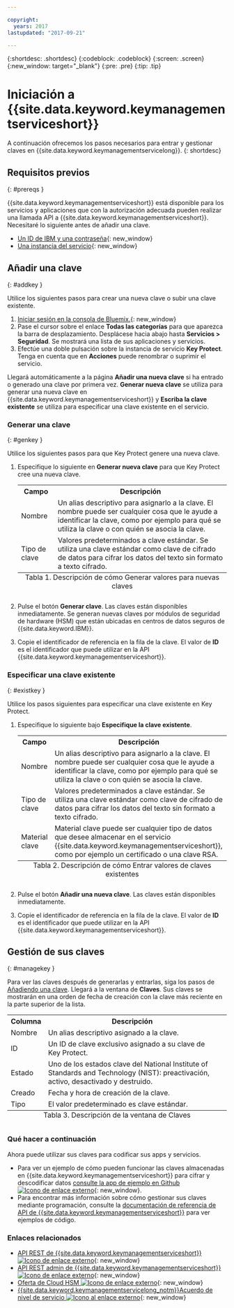 ```yaml
---

copyright:
  years: 2017
lastupdated: "2017-09-21"

---
```


{:shortdesc: .shortdesc}
{:codeblock: .codeblock}
{:screen: .screen}
{:new_window: target="_blank"}
{:pre: .pre}
{:tip: .tip}

# Iniciación a {{site.data.keyword.keymanagementserviceshort}}

A continuación ofrecemos los pasos necesarios para entrar y gestionar claves en {{site.data.keyword.keymanagementservicelong}}.
{: shortdesc}

## Requisitos previos
{: #prereqs }

{{site.data.keyword.keymanagementserviceshort}} está disponible para los servicios y aplicaciones que con la autorización adecuada pueden realizar una llamada API a {{site.data.keyword.keymanagementserviceshort}}. Necesitaré lo siguiente antes de añadir una clave.
- [Un ID de IBM y una contraseña](https://console.bluemix.net/docs/admin/adminpublic.html#signing-up-for-bluemix){: new_window}
- [Una instancia del servicio](https://console.ng.bluemix.net/catalog/services/key-protect/?taxonomyNavigation=apps){: new_window}

## Añadir una clave 
{: #addkey }

Utilice los siguientes pasos para crear una nueva clave o subir una clave existente.

1. [Iniciar sesión en la consola de Bluemix.](https://console.bluemix.net/catalog){: new_window}
2. Pase el cursor sobre el enlace **Todas las categorías** para que aparezca la barra de desplazamiento. Desplácese hacia abajo hasta **Servicios > Seguridad**. Se mostrará una lista de sus aplicaciones y servicios.
3. Efectúe una doble pulsación sobre la instancia de servicio **Key Protect**. Tenga en cuenta que en **Acciones** puede renombrar o suprimir el servicio.

Llegará automáticamente a la página **Añadir una nueva clave** si ha entrado o generado una clave por primera vez. **Generar nueva clave** se utiliza para generar una nueva clave en {{site.data.keyword.keymanagementserviceshort}} y **Escriba la clave existente** se utiliza para especificar una clave existente en el servicio.

### Generar una clave 
{: #genkey }

Utilice los siguientes pasos para que Key Protect genere una nueva clave.

1. Especifique lo siguiente en **Generar nueva clave** para que Key Protect cree una nueva clave.
    <table>
      <tr>
        <th>Campo </th>
        <th>Descripción</th>
      </tr>
      <tr>
        <td>Nombre</td>
        <td>Un alias descriptivo para asignarlo a la clave. El nombre puede ser cualquier cosa que le ayude
    a identificar la clave, como por ejemplo para qué se utiliza la clave o con quién se asocia la clave.</td>
      </tr>
      <tr>
        <td>Tipo de clave</td>
        <td>Valores predeterminados a clave estándar. Se utiliza una clave estándar como clave de cifrado de datos para cifrar los datos del texto sin formato a texto cifrado.</td>
      </tr>
        <caption style="caption-side:bottom;">Tabla 1. Descripción de cómo Generar valores para nuevas claves</caption>
    </table>

2. Pulse el botón **Generar clave**. Las claves están disponibles inmediatamente. Se generan nuevas claves por módulos de seguridad de hardware (HSM) que están ubicadas en centros de datos seguros de {{site.data.keyword.IBM}}.
3. Copie el identificador de referencia en la fila de la clave. El valor de **ID** es el identificador que puede utilizar en la API {{site.data.keyword.keymanagementserviceshort}}.

### Especificar una clave existente 
{: #existkey }

Utilice los pasos siguientes para especificar una clave existente en Key Protect.

1. Especifique lo siguiente bajo **Especifique la clave existente**.     
    <table>
        <tr>
          <th>Campo </th>
          <th>Descripción</th>
        </tr>
        <tr>
          <td>Nombre</td>
          <td>Un alias descriptivo para asignarlo a la clave. El nombre puede ser cualquier cosa que le ayude
    a identificar la clave, como por ejemplo para qué se utiliza la clave o con quién se asocia la clave.</td>
        </tr>
        <tr>
          <td>Tipo de clave</td>
          <td>Valores predeterminados a clave estándar. Se utiliza una clave estándar como clave de cifrado de datos para cifrar los datos del texto sin formato a texto cifrado.</td>
        </tr>
        <tr>
          <td>Material clave</td>
          <td>Material clave puede ser cualquier tipo de datos que desee almacenar en el servicio {{site.data.keyword.keymanagementserviceshort}}, como por ejemplo un certificado o una clave RSA.</td>
        </tr>
          <caption style="caption-side:bottom;">Tabla 2. Descripción de cómo Entrar valores de claves existentes</caption>
      </table>

2. Pulse el botón **Añadir una nueva clave**. Las claves están disponibles inmediatamente.
3. Copie el identificador de referencia en la fila de la clave. El valor de **ID** es el identificador que puede utilizar en la API {{site.data.keyword.keymanagementserviceshort}}.

## Gestión de sus claves
{: #managekey }

Para ver las claves después de generarlas y entrarlas, siga los pasos de [Añadiendo una clave](index.html#addkey). Llegará a la ventana de **Claves**. Sus claves se mostrarán en una orden de fecha de creación con
la clave más reciente en la parte superior de la lista.
<table>
  <tr>
    <th>Columna </th>
    <th>Descripción</th>
  </tr>
  <tr>
    <td>Nombre</td>
    <td>Un alias descriptivo asignado a la clave.</td>
  </tr>
  <tr>
    <td>ID</td>
    <td>Un ID de clave exclusivo asignado a su clave de Key Protect.</td>
  </tr>
  <tr>
    <td>Estado</td>
    <td>Uno de los estados clave del National Institute of Standards and Technology (NIST): preactivación, activo, desactivado y destruido.<td>
  </tr>
  <tr>
    <td>Creado</td>
    <td>Fecha y hora de creación de la clave.</td>
  </tr>
  <tr>
    <td>Tipo</td>
    <td>El valor predeterminado es clave estándar.</td>
  </tr>
  <caption style="caption-side:bottom;">Tabla 3. Descripción de la ventana de Claves </caption>
</table>

### Qué hacer a continuación

Ahora puede utilizar sus claves para codificar sus apps y servicios.

- Para ver un ejemplo de cómo pueden funcionar las claves almacenadas en {{site.data.keyword.keymanagementserviceshort}} para cifrar y descodificar datos [consulte la app de ejemplo en Github ![Icono de enlace externo](../../icons/launch-glyph.svg "Icono de enlace externo")](https://github.com/IBM-Bluemix/key-protect-helloworld-python){: new_window}.
- Para encontrar más información sobre cómo gestionar sus claves mediante programación, consulte la [documentación de referencia de API de {{site.data.keyword.keymanagementserviceshort}}](https://console.ng.bluemix.net/apidocs/639) para ver ejemplos de código.

### Enlaces relacionados

- [API REST de {{site.data.keyword.keymanagementserviceshort}} ![Icono de enlace externo](../../icons/launch-glyph.svg "Icono de enlace externo")](https://console.ng.bluemix.net/apidocs/639){: new_window}
- [API REST admin de {{site.data.keyword.keymanagementserviceshort}} ![Icono de enlace externo](../../icons/launch-glyph.svg "Icono de enlace externo")](https://docs-admin-keyprotect.ng.bluemix.net/){: new_window}
- [Oferta de Cloud HSM ![Icono de enlace externo](../../icons/launch-glyph.svg "Icono de enlace externo")](http://www.softlayer.com/ibm-cloud-hsm){: new_window}
- [{{site.data.keyword.keymanagementservicelong_notm}}Acuerdo de nivel de servicio ![Icono al enlace externo](../../icons/launch-glyph.svg "Iconoal enlace externo")](http://www-03.ibm.com/software/sla/sladb.nsf/sla/bm-7603-01){: new_window}

